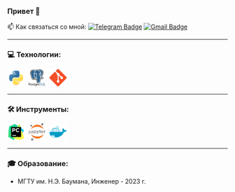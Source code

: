 ### Привет 👋

:mailbox: Как связаться со мной: [![Telegram Badge](https://img.shields.io/badge/-Sergei_1210-blue?style=flat&logo=Telegram&logoColor=white)](https://t.me/Sergei_1210) [![Gmail Badge](https://img.shields.io/badge/-shipov.2017b@gmail.com-red?style=flat&logo=Gmail&logoColor=white)](mailto:shipov.2017b@gmail.com)

---

### 💻 Технологии:

<div>
  <img src="https://github.com/devicons/devicon/blob/master/icons/python/python-original.svg" title="Python" alt="Python" width="40" height="40"/>&nbsp
  <img src="https://github.com/devicons/devicon/blob/master/icons/postgresql/postgresql-original-wordmark.svg" title="PostgreSQL" alt="PostgreSQL" width="40" height="40"/>&nbsp
  <img src="https://github.com/devicons/devicon/blob/master/icons/git/git-original.svg" title="Git" alt="Git" width="40" height="40"/>&nbsp
</div>

---

### 🛠 Инструменты:

<div>
  <img src="https://github.com/devicons/devicon/blob/master/icons/pycharm/pycharm-original.svg" title="PyCharm" alt="PyCharm" width="40" height="40"/>&nbsp;
  <img src="https://github.com/devicons/devicon/blob/master/icons/jupyter/jupyter-original-wordmark.svg" title="Jupyter" alt="Jupyter" width="40" height="40"/>&nbsp
  <img src="https://github.com/devicons/devicon/blob/master/icons/docker/docker-plain.svg" title="Docker" alt="Docker" width="40" height="40"/>&nbsp
</div>

---

### :mortar_board: Образование:
- МГТУ им. Н.Э. Баумана, Инженер - 2023 г.
